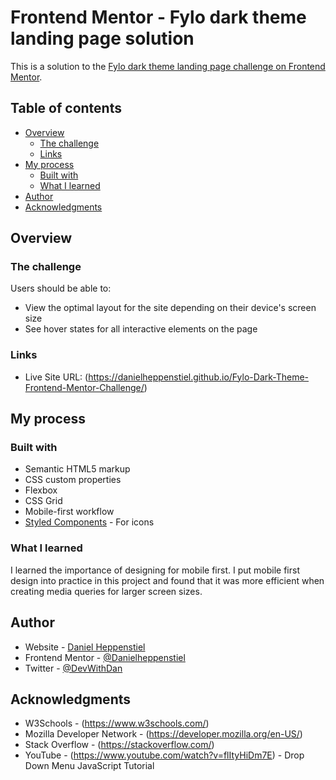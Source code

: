 # Frontend Mentor - Fylo dark theme landing page solution

This is a solution to the [Fylo dark theme landing page challenge on Frontend Mentor](https://www.frontendmentor.io/challenges/fylo-dark-theme-landing-page-5ca5f2d21e82137ec91a50fd).  

## Table of contents

- [Overview](#overview)
  - [The challenge](#the-challenge)
  - [Links](#links)
- [My process](#my-process)
  - [Built with](#built-with)
  - [What I learned](#what-i-learned)
- [Author](#author)
- [Acknowledgments](#acknowledgments)


## Overview

### The challenge

Users should be able to:

- View the optimal layout for the site depending on their device's screen size
- See hover states for all interactive elements on the page

### Links

- Live Site URL: (https://danielheppenstiel.github.io/Fylo-Dark-Theme-Frontend-Mentor-Challenge/)

## My process

### Built with

- Semantic HTML5 markup
- CSS custom properties
- Flexbox
- CSS Grid
- Mobile-first workflow
- [Styled Components](https://ionic.io/ionicons/v4) - For icons

### What I learned

I learned the importance of designing for mobile first. I put mobile first design into practice in this project and found that it was more efficient when creating media queries for larger screen sizes.


## Author

- Website - [Daniel Heppenstiel](https://github.com/Danielheppenstiel)
- Frontend Mentor - [@Danielheppenstiel](https://www.frontendmentor.io/profile/Danielheppenstiel)
- Twitter - [@DevWithDan](https://twitter.com/DevWithDan)

## Acknowledgments

* W3Schools - (https://www.w3schools.com/)
* Mozilla Developer Network - (https://developer.mozilla.org/en-US/)
* Stack Overflow - (https://stackoverflow.com/)
* YouTube - (https://www.youtube.com/watch?v=flItyHiDm7E) - Drop Down Menu JavaScript Tutorial
